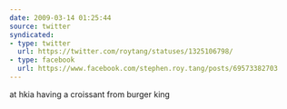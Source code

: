 ```yaml
---
date: 2009-03-14 01:25:44
source: twitter
syndicated:
- type: twitter
  url: https://twitter.com/roytang/statuses/1325106798/
- type: facebook
  url: https://www.facebook.com/stephen.roy.tang/posts/69573382703
---
```


at hkia having a croissant from burger king